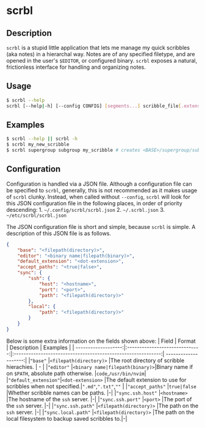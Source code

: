 # scrbl

## Description
`scrbl` is a stupid little application that lets me manage my quick scribbles (aka notes) in a hierarchal way. Notes are of any specified filetype, and are opened in the user's `$EDITOR`, or configured binary. `scrbl` exposes a natural, frictionless interface for handling and organizing notes.

## Usage
```bash
$ scrbl --help
scrbl [--help|-h] [--config CONFIG] [segments...] scribble_file[.extension]
```

## Examples
```bash
$ scrbl --help || scrbl -h
$ scrbl my_new_scribble
$ scrbl supergroup subgroup my_scribble # creates <BASE>/supergroup/subgroup/note
```

## Configuration
Configuration is handled via a JSON file. Although a configuration file can be specified to `scrbl`, generally, this is not recommended as it makes usage of `scrbl` clunky. Instead, when called without `--config`, `scrbl` will look for this JSON configuration file in the following places, in order of priority descending:
    1. `~/.config/scrbl/scrbl.json`
    2. `~/.scrbl.json`
    3. `~/etc/scrbl/scrbl.json`

The JSON configuration file is short and simple, because `scrbl` is simple. A description of this JSON file is as follows.
```json
{
    "base": "<filepath(directory)>",
    "editor": "<binary name|filepath(binary)>",
    "default_extension": "<dot-extension>",
    "accept_paths": "<true|false>",
    "sync": {
        "ssh": {
            "host": "<hostname>",
            "port": "<port>",
            "path": "<filepath(directory)>"
        },
        "local": {
            "path": "<filepath(directory)>"
        }
    }
}
```
Below is some extra information on the fields shown above:
| Field               | Format                         | Description                                                  | Examples             |
| -------------------:|:------------------------------:|:------------------------------------------------------------:| --------------------:|
|`"base"`             |`<filepath(directory)>`         |The root directory of scribble hierachies.                    |    -                 |
|`"editor"`           |`<binary name|filepath(binary)>`|Binary name if on `$PATH`, absolute path otherwise.           |`code`,`/usr/bin/nvim`|
|`"default_extension"`|`<dot-extension>`               |The default extension to use for scribbles when not specified.|`".md"`,`".txt"`,`""` |
|`"accept_paths"`     |`true|false`                    |Whether scribble names can be paths.                          |-|
|`"sync.ssh.host"`    |`<hostname>`                    |The hostname of the `ssh` server.                             |-|
|`"sync.ssh.port"`    |`<port>`                        |The port of the `ssh` server.                                 |-|
|`"sync.ssh.path"`    |`<filepath(directory)>`         |The path on the `ssh` server.                                 |-|
|`"sync.local.path"`  |`<filepath(directory)>`         |The path on the local filesystem to backup saved scribbles to.|-|